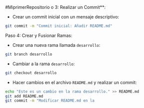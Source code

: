 #MiprimerRepositorio
o 3: Realizar un Commit**:
- Crear un commit inicial con un mensaje descriptivo:
```bash
git commit -m "Commit inicial: Añadir README.md"
```
Paso 4: Crear y Fusionar Ramas:
- Crear una nueva rama llamada `desarrollo`:
```bash
git branch desarrollo
```
- Cambiar a la rama `desarrollo`:
```bash
git checkout desarrollo
```
- Hacer cambios en el archivo `README.md` y realizar un commit:
```bash
echo "Este es un cambio en la rama desarrollo." >> README.md
git add README.md
git commit -m "Modificar README.md en la 